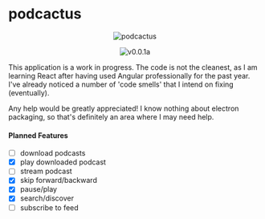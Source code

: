 # podcactus
<p align="center">
    <img src="https://rawgit.com/pulse0ne/podcactus/master/icon.png" alt="podcactus">
</p>
<p align="center">
    <img src="https://img.shields.io/badge/version-0.0.1a-blue.svg" alt="v0.0.1a">
</p>

This application is a work in progress. The code is not the cleanest, as I am learning React after having used Angular professionally for the past year. I've already noticed a number of 'code smells' that I intend on fixing (eventually).

Any help would be greatly appreciated! I know nothing about electron packaging, so that's definitely an area where I may need help.

#### Planned Features
- [ ] download podcasts
- [x] play downloaded podcast
- [ ] stream podcast
- [x] skip forward/backward
- [x] pause/play
- [x] search/discover
- [ ] subscribe to feed
